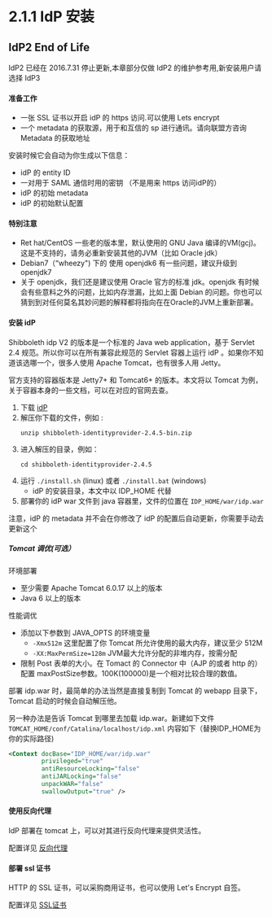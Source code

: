 # 2.1.1 IdP 安装

## IdP2 End of Life
IdP2 已经在 2016.7.31 停止更新,本章部分仅做 IdP2 的维护参考用,新安装用户请选择 IdP3

#### 准备工作

- 一张 SSL 证书以开启 idP 的 https 访问.可以使用 Lets encrypt
- 一个 metadata 的获取源，用于和互信的 sp 进行通讯。请向联盟方咨询 Metadata 的获取地址

安装时候它会自动为你生成以下信息：
- idP 的 entity ID
- 一对用于 SAML 通信时用的密钥 （不是用来 https 访问idP的）
- idP 的初始 metadata
- idP 的初始默认配置

#### 特别注意

- Ret hat/CentOS 一些老的版本里，默认使用的 GNU Java 编译的VM(gcj)。这是不支持的，请务必重新安装其他的JVM（比如 Oracle jdk）
- Debian7（“wheezy") 下的 使用 openjdk6 有一些问题，建议升级到 openjdk7
- 关于 openjdk，我们还是建议使用 Oracle 官方的标准 jdk。openjdk 有时候会有些意料之外的问题，比如内存泄漏，比如上面 Debian 的问题。你也可以猜到到对任何莫名其妙问题的解释都将指向在在Oracle的JVM上重新部署。

#### 安装 idP

Shibboleth idp V2 的版本是一个标准的 Java web application，基于 Servlet 2.4 规范。所以你可以在所有兼容此规范的 Servlet 容器上运行 idP 。如果你不知道该选哪一个，很多人使用 Apache Tomcat，也有很多人用 Jetty。

官方支持的容器版本是 Jetty7+ 和 Tomcat6+ 的版本。本文将以 Tomcat 为例，关于容器本身的一些文档，可以在对应的官网去查。

1. 下载 [idP](http://shibboleth.net/downloads/identity-provider/2.4.5/) 
2. 解压你下载的文件，例如 : 
	```
	unzip shibboleth-identityprovider-2.4.5-bin.zip
	```
3. 进入解压的目录，例如：
	```
	cd shibboleth-identityprovider-2.4.5
	```
4. 运行 ```./install.sh``` (linux) 或者 ```./install.bat``` (windows)
	- idP 的安装目录，本文中以 IDP_HOME 代替
5. 部署你的 idP war 文件到 java 容器里，文件的位置在 ```IDP_HOME/war/idp.war```

注意，idP 的 metadata 并不会在你修改了 idP 的配置后自动更新，你需要手动去更新这个

##### Tomcat 调优(可选）

环境部署
- 至少需要 Apache Tomcat 6.0.17 以上的版本
- Java 6 以上的版本

性能调优
- 添加以下参数到 JAVA_OPTS 的环境变量
	-  ```-Xmx512m``` 这里配置了你 Tomcat 所允许使用的最大内存，建议至少 512M
	-  ```-XX:MaxPermSize=128m``` JVM最大允许分配的非堆内存，按需分配
- 限制 Post 表单的大小。在 Tomact 的 Connector 中（AJP 的或者 http 的）配置 maxPostSize参数。100K(100000)是一个相对比较合理的数值。

部署 idp.war 时，最简单的办法当然是直接复制到 Tomcat 的 webapp 目录下，Tomcat 启动的时候会自动解压他。

另一种办法是告诉 Tomcat 到哪里去加载 idp.war。新建如下文件 ```TOMCAT_HOME/conf/Catalina/localhost/idp.xml``` 内容如下（替换IDP_HOME为你的实际路径)
```xml
<Context docBase="IDP_HOME/war/idp.war"
         privileged="true"
         antiResourceLocking="false"
         antiJARLocking="false"
         unpackWAR="false"
         swallowOutput="true" />
```

#### 使用反向代理

IdP 部署在 tomcat 上，可以对其进行反向代理来提供灵活性。

配置详见 [反向代理](https://eac.cloud.sh.edu.cn/document/proxy/)

#### 部署 ssl 证书

HTTP 的 SSL 证书，可以采购商用证书，也可以使用 Let's Encrypt 自签。

配置详见 [SSL证书](https://eac.cloud.sh.edu.cn/document/lets_encrypt/)